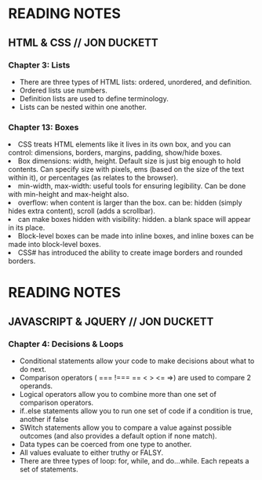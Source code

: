 <!-- From the Duckett HTML book:

Chapter 3: “Lists” (pp.62-73)
Chapter 13: “Boxes” (pp.300-329)
From the Duckett JS book:

Chapter 4: “Decisions and Loops” from switch statements on (pp.162-182) -->

<h1> READING NOTES</h1>
  <h2>HTML & CSS // JON DUCKETT</h2>  
    <h3> Chapter 3: Lists</h3>
      <ul>
      <li>There are three types of HTML lists: ordered, unordered, and definition.
      <li>Ordered lists use numbers. 
      <li> Definition lists are used to define terminology. 
      <li>Lists can be nested within one another. 
      </ul>

<h3> Chapter 13: Boxes</h3>
      <li>CSS treats HTML elements like it lives in its own box, and you can control: dimensions, borders, margins, padding, show/hide boxes. 
      <li>Box dimensions: width, height. Default size is just big enough to hold contents. Can specify size with pixels, ems (based on the size of the text within it), or percentages (as relates to the browser).
      <li>min-width, max-width: useful tools for ensuring legibility. Can be done with  min-height and max-height also.
      <li>overflow: when content is larger than the box. can be: hidden (simply hides extra content), scroll (adds a scrollbar).
      <li>can make boxes hidden with visibility: hidden. a blank space will appear in its place.
      <li>Block-level boxes can be made into inline boxes, and inline boxes can be made into block-level boxes.
      <li>CSS# has introduced the ability to create image borders and rounded borders. 
      </ul>

<h1> READING NOTES</h1>
  <h2>JAVASCRIPT & JQUERY // JON DUCKETT</h2>  
    <h3> Chapter 4: Decisions & Loops</h3>
       <ul> 
        <li>Conditional statements allow your code to make decisions about what to do next.
        <li> Comparison operators ( === !=== == < > <= =>) are used to compare 2 operands. 
        <li> Logical operators allow you to combine more than one set of comparison operators. 
        <li> if..else statements allow you to run one set of code if a condition is true, another if false
        <li> SWitch statements allow you to compare a value against possible outcomes (and also provides a default option if none match).
        <li> Data types can be coerced from one type to another. 
        <li> All values evaluate to either truthy or FALSY. 
        <li> There are three types of loop: for, while, and do...while. Each repeats a set of statements. 
        </ul>